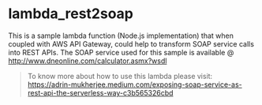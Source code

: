 # lambda_rest2soap
This is a sample lambda function (Node.js implementation) that when coupled with AWS API Gateway, could help to transform SOAP service calls into REST APIs.
The SOAP service used for this sample is available @ http://www.dneonline.com/calculator.asmx?wsdl


>To know more about how to use this lambda please visit:
>https://adrin-mukherjee.medium.com/exposing-soap-service-as-rest-api-the-serverless-way-c3b565326cbd

